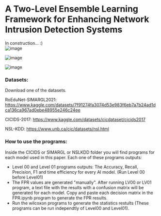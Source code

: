 # A Two-Level Ensemble Learning Framework for Enhancing Network Intrusion Detection Systems

In construction... :)    
![image](https://github.com/ogarreche/Ensemble_Learning_2_Levels_IDS/blob/main/images/framework.png?raw=true)

![image](https://github.com/ogarreche/Ensemble_Learning_2_Levels_IDS/blob/main/images/low_level_framework.png?raw=true)

![image](https://github.com/ogarreche/Ensemble_Learning_2_Levels_IDS/blob/main/images/Summary.png?raw=true)



### Datasets:

Download one of the datasets. 

RoEduNet-SIMARGL2021: https://www.kaggle.com/datasets/7f91274fa3074d53e983f6eb7a7b24ad1dca136ca967ad0ebe48955e246c24ee 

CICIDS-2017: https://www.kaggle.com/datasets/cicdataset/cicids2017

NSL-KDD: https://www.unb.ca/cic/datasets/nsl.html

### How to use the programs:

Inside the CICIDS or SIMARGL or NSLKDD folder you will find programs for each model used in this paper. Each one of these programs outputs:

  - Level 00 and Level 01 programs outputs: The Accuracy, Recall, Precision, F1 and time efficiency for every AI model. (Run Level 00 before Level01)
  - The FPR values are generated "manually". After running LV00 or LV01 program, a text file with the results with a confusion matrix will be generated for each model. Copy and paste each decision matrix in the FPR.ipynb program to generate the FPR results.
  - Run the wilcoxon programs to generate the statistics restults (These programs can be run independtly of Level00 and Level01).  
 
    
